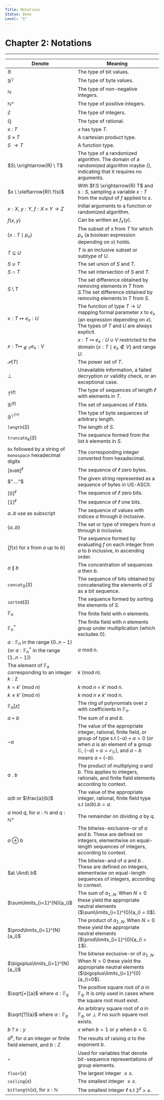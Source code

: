 ```yaml
---
Title: Notations
Status: Done
Level: "1"
---
```


# Chapter 2: Notations

---

| Denote                                                                                           | Meaning                                                                                                                                                                                                            |
|--------------------------------------------------------------------------------------------------|--------------------------------------------------------------------------------------------------------------------------------------------------------------------------------------------------------------------|
| $\mathbb{B}$                                                                                     | The type of bit values.                                                                                                                                                                                            |
| $\mathbb{B}^{\mathbb{Y}}$                                                                        | The type of byte values.                                                                                                                                                                                           |
| $\mathbb{N}$                                                                                     | The type of non-negative integers.                                                                                                                                                                                 |
| $\mathbb{N}^{+}$                                                                                 | The type of positive integers.                                                                                                                                                                                     |
| $\mathbb{Z}$                                                                                     | The type of integers.                                                                                                                                                                                              |
| $\mathbb{Q}$                                                                                     | The type of rational.                                                                                                                                                                                              |
| $x\ : \ T$                                                                                       | $x$ has type $T$.                                                                                                                                                                                                  |
| $S\ \times \ T$                                                                                  | A cartesian product type.                                                                                                                                                                                          |
| $S\ \to T$                                                                                       | A function type.                                                                                                                                                                                                   |
| $S\ \xrightarrow{R} \ T$                                                                         | The type of a randomized algorithm. The domain of a randomized algorithm maybe $()$, indicating that it requires no arguments.                                                                                     |
| $x \ \xleftarrow{R}\ f(s)$                                                                       | With $f:S \xrightarrow{R} T$ and $s: S$, sampling a variable $x:T$ from the output of $f$ applied to $s$.                                                                                                          |
| $x:X$, $y:Y$, $f:X\times Y\to Z$                                                                 | Initial arguments to a function or randomized algorithm.                                                                                                                                                           |
| $f(x,y)$                                                                                         | Can be written as $f_x(y)$.                                                                                                                                                                                        |
| $\{ x:T\ \mid \ p_x \}$                                                                          | The subset of $x$ from $T$ for which $p_x$ (a boolean expression depending on $x$) holds.                                                                                                                          |
| $T\ \subseteq \ U$                                                                               | $T$ is an inclusive subset or subtype of $U$.                                                                                                                                                                      |
| $S\ \cup \ T$                                                                                    | The set union of $S$ and $T$.                                                                                                                                                                                      |
| $S\ \cap \ T$                                                                                    | The set intersection of $S$ and $T$.                                                                                                                                                                               |
| $S\  \setminus \ T$                                                                              | The set difference obtained by removing elements in $T$ from $S$.The set difference obtained by removing elements in $T$ from $S$.                                                                                 |
| $x:T \mapsto e_x: U$                                                                             | The function of type $T \to U$ mapping formal parameter $x$ to $e_x$ (an expression depending on $x$). The types of $T$ and $U$  are always explicit.                                                              |
| $x: T \mapsto_{\notin V} e_x: V$                                                                 | $x:T \mapsto e_x:U\cup V$ restricted to the domain $\{x:T\ \mid \ e_x \notin V\}$ and range $U$.                                                                                                                   |
| $\mathscr{P}(T)$                                                                                 | The power set of $T$.                                                                                                                                                                                              |
| $\perp$                                                                                          | Unavailable information, a failed decryption or validity check, or an exceptional case.                                                                                                                            |
| $T^{[ℓ]}$                                                                                        | The type of sequences of length $ℓ$ with elements in $T$.                                                                                                                                                          |
| $\mathbb{B}^{[ℓ]}$                                                                               | The set of sequences of $ℓ$  bits.                                                                                                                                                                                 |
| $\mathbb{B}^{\mathbb{Y^{\mathbb{[N]}}}}$                                                         | The type of byte sequences of arbitrary length.                                                                                                                                                                    |
| $\texttt{length}(S)$                                                                             | The length of $S$.                                                                                                                                                                                                 |
| $\texttt{truncate}_k(S)$                                                                         | The sequence formed from the list $k$ elements in $S$.                                                                                                                                                             |
| $\texttt{0x}$ followed by a string of $\texttt{monospace}$ hexadecimal digits                    | The corresponding integer converted from hexadecimal.                                                                                                                                                              |
| $[\texttt{0x00}]^{ℓ}$                                                                            | The sequence of $ℓ$ zero bytes.                                                                                                                                                                                    |
| $"...."$                                                                                         | The given string represented as a sequence of bytes in US-ASCII.                                                                                                                                                   |
| $[0]^{ℓ}$                                                                                        | The sequence of $ℓ$ zero bits.                                                                                                                                                                                     |
| $[1]^{ℓ}$                                                                                        | The sequence of $ℓ$ one bits.                                                                                                                                                                                      |
| $a..b$ use as subscript                                                                          | The sequence of values with indices $a$ through $b$ inclusive.                                                                                                                                                     |
| $\{ a..b\}$                                                                                      | The set or type of integers from $a$ through $b$ inclusive.                                                                                                                                                        |
| $[f(x)$ for $x$ from $a$ up to $b]$                                                              | The sequence formed by evaluating $f$  on each integer from $a$ to $b$ inclusive, in ascending order.                                                                                                              |
| $a\ \parallel \ b$                                                                               | The concentration of sequences $a$ then $b$.                                                                                                                                                                       |
| $\texttt{concat}_{\mathbb{B}}(S)$                                                                | The sequence of bits obtained by concatenating the elements of $S$ as a bit sequence.                                                                                                                              |
| $\texttt{sorted}(S)$                                                                             | The sequence formed by sorting the elements of $S$.                                                                                                                                                                |
| $\mathbb{F}_n$                                                                                   | The finite field with $n$ elements.                                                                                                                                                                                |
| $\mathbb{F}_n^{*}$                                                                               | The finite field with $n$ elements group under multiplication (which excludes 0).                                                                                                                                  |
| $a : \mathbb{F}_n$ in the range $\{0..n-1\}$ (or $a : \mathbb{F}_n^*$ in the range $\{1..n-1\}$) | $a$ mod $n$.                                                                                                                                                                                                       |
| The element of $\mathbb{F}_n$ corresponding to an integer $k:\mathbb{Z}$                         | $k$ (mod $n$).                                                                                                                                                                                                     |
| $k=k'$ (mod $n$)                                                                                 | $k$ mod $n$ = $k'$ mod $n$.                                                                                                                                                                                        |
| $k \neq k'$ (mod $n$)                                                                            | $k$ mod $n$ $\neq$ $k'$ mod $n$.                                                                                                                                                                                   |
| $\mathbb{F}_n[z]$                                                                                | The ring of polynomials over $z$ with coefficients in $\mathbb{F}_n$.                                                                                                                                              |
| $a+b$                                                                                            | The sum of $a$ and $b$.                                                                                                                                                                                            |
| $-a$                                                                                             | The value of the appropriate integer, rational, finite field, or group of type s.t $(-a)+a=0$ (or when $a$ is an element of a group $\mathbb{G}$, $(-a)+a = \mathcal{O}_\mathbb{G}$), and $a-b$  means $a + (-b)$. |
| $a\ .\ b$                                                                                        | The product of multiplying $a$ and $b$. This applies to integers, rationals, and finite field elements according to context.                                                                                       |
| $a/b$ or $\frac{a}{b}$                                                                           | The value of the appropriate integer, rational, finite field type s.t $(a/b).b = a$.                                                                                                                               |
| $a$ mod $q$, for $a:\mathbb{N}$ and $q:\mathbb{N}^{+}$                                           | The remainder on dividing $a$ by $q$.                                                                                                                                                                              |
| $a\ \oplus\ b$                                                                                   | The bitwise-exclusive-or of $a$ and $b$. These are defined on integers, elementwise on equal-length sequences of integers, according to context.                                                                   |
| $a\ \And\ b$                                                                                     | The bitwise-and of $a$ and $b$ . These are defined on integers, elementwise on equal-length sequences of integers, according to context.                                                                           |
| $\sum\limits_{i=1}^{N}{a_i}$                                                                     | The sum of $a_{1..N}$. When $N = 0$ these yield the appropriate neutral elements ($\sum\limits_{i=1}^{0}{a_i} = 0$).                                                                                               |
| $\prod\limits_{i=1}^{N}{a_i}$                                                                    | The product of $a_{1..N}$. When $N = 0$ these yield the appropriate neutral elements ($\prod\limits_{i=1}^{0}{a_i} = 1$).                                                                                          |
| $\bigoplus\limits_{i=1}^{N}{a_i}$                                                                | The bitwise exclusive-or of $a_{1..N}$. When $N = 0$ these yield the appropriate neutral elements ($\bigoplus\limits_{i=1}^{0}{a_i}=0$).                                                                           |
| $\sqrt[+]{a}$  where $a : \mathbb{F}_q$                                                          | The positive square root of $a$ in $\mathbb{F}_q$. It is only used in cases where the square root must exist.                                                                                                      |
| $\sqrt[?]{a}$ where $a : \mathbb{F}_q$                                                           | An arbitrary square root of $a$ in $\mathbb{F}_q$, or $\perp$ if no such square root exists.                                                                                                                       |
| $b\ ?\ x : y$                                                                                    | $x$ when $b=1$ or $y$ when $b = 0$.                                                                                                                                                                                |
| $a^b$, for $a$ an integer or finite field element, and $b:\mathbb{Z}$                            | The results of raising $a$ to the exponent $b$.                                                                                                                                                                    |
| $⋆$                                                                                              | Used for variables that denote bit-sequence representations of group elements.                                                                                                                                     |
| $\texttt{floor}(x)$                                                                              | The largest integer $\leq x$.                                                                                                                                                                                      |
| $\texttt{ceiling}(x)$                                                                            | The smallest integer $\ge x$.                                                                                                                                                                                      |
| $\texttt{bitlength}(x)$, for $x : \mathbb{N}$                                                    | The smallest integer $ℓ$ s.t $2^ℓ > x$.                                                                                                                                                                            |
